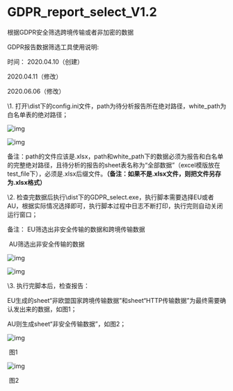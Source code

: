 # GDPR_report_select_V1.2
 根据GDPR安全筛选跨境传输或者非加密的数据

GDPR报告数据筛选工具使用说明:

时间：  2020.04.10（创建）

2020.04.11（修改）

2020.06.06（修改）

 

 

\1.   打开\dist下的config.ini文件，path为待分析报告所在绝对路径，white_path为白名单表的绝对路径；

![img](file:///C:/Users/XIAOCU~1.ZHE/AppData/Local/Temp/msohtmlclip1/01/clip_image002.jpg)

![img](file:///C:/Users/XIAOCU~1.ZHE/AppData/Local/Temp/msohtmlclip1/01/clip_image004.jpg)

备注：path的文件应该是.xlsx，path和white_path下的数据必须为报告和白名单的完整绝对路径，且待分析的报告的sheet表名称为“全部数据”（excel模版放在test_file下），必须是.xlsx后缀文件。**（备注：如果不是.xlsx文件，则把文件另存为.xlsx格式）**

 

\2.   检查完数据后执行\dist下的GDPR_select.exe，执行脚本需要选择EU或者AU，根据实际情况选择即可，执行脚本过程中日志不断打印，执行完则自动关闭运行窗口；

 

备注：  EU筛选出非安全传输的数据和跨境传输数据

​         	 AU筛选出非安全传输的数据

![img](file:///C:/Users/XIAOCU~1.ZHE/AppData/Local/Temp/msohtmlclip1/01/clip_image006.jpg)

![img](file:///C:/Users/XIAOCU~1.ZHE/AppData/Local/Temp/msohtmlclip1/01/clip_image008.jpg)

 

\3.   执行完脚本后，检查报告：

EU生成的sheet“非欧盟国家跨境传输数据”和sheet“HTTP传输数据”为最终需要确认发出来的数据，如图1；

AU则生成sheet“非安全传输数据”，如图2；

![img](file:///C:/Users/XIAOCU~1.ZHE/AppData/Local/Temp/msohtmlclip1/01/clip_image010.jpg)

​                                                      图1

![img](file:///C:/Users/XIAOCU~1.ZHE/AppData/Local/Temp/msohtmlclip1/01/clip_image012.jpg)

​                                                    图2